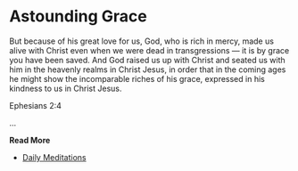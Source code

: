 # Astounding Grace

But because of his great love for us, God, who is rich in mercy, made us alive with Christ even
when we were dead in transgressions — it is by grace you have been saved. And God raised us up with
Christ and seated us with him in the heavenly realms in Christ Jesus, in order that in the coming
ages he might show the incomparable riches of his grace, expressed in his kindness to us in Christ
Jesus.

Ephesians 2:4

...

**Read More**

* [Daily Meditations](https://spiritual-things.org)

